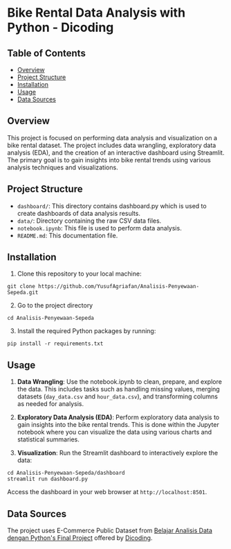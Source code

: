 # Bike Rental Data Analysis with Python - Dicoding

## Table of Contents

- [Overview](#overview)
- [Project Structure](#project-structure)
- [Installation](#installation)
- [Usage](#usage)
- [Data Sources](#data-sources)

## Overview

This project is focused on performing data analysis and visualization on a bike rental dataset. The project includes data wrangling, exploratory data analysis (EDA), and the creation of an interactive dashboard using Streamlit. The primary goal is to gain insights into bike rental trends using various analysis techniques and visualizations.

## Project Structure

- `dashboard/`: This directory contains dashboard.py which is used to create dashboards of data analysis results.
- `data/`: Directory containing the raw CSV data files.
- `notebook.ipynb`: This file is used to perform data analysis.
- `README.md`: This documentation file.

## Installation

1. Clone this repository to your local machine:

```
git clone https://github.com/YusufAgriafan/Analisis-Penyewaan-Sepeda.git
```

2. Go to the project directory

```
cd Analisis-Penyewaan-Sepeda
```

3. Install the required Python packages by running:

```
pip install -r requirements.txt
```

## Usage

1. **Data Wrangling**: Use the notebook.ipynb to clean, prepare, and explore the data. This includes tasks such as handling missing values, merging datasets (`day_data.csv` and `hour_data.csv`), and transforming columns as needed for analysis.

2. **Exploratory Data Analysis (EDA)**: Perform exploratory data analysis to gain insights into the bike rental trends. This is done within the Jupyter notebook where you can visualize the data using various charts and statistical summaries.

3. **Visualization**: Run the Streamlit dashboard to interactively explore the data:

```
cd Analisis-Penyewaan-Sepeda/dashboard
streamlit run dashboard.py
```

Access the dashboard in your web browser at `http://localhost:8501`.

## Data Sources

The project uses E-Commerce Public Dataset from [Belajar Analisis Data dengan Python's Final Project](https://drive.google.com/file/d/1RaBmV6Q6FYWU4HWZs80Suqd7KQC34diQ/view) offered by [Dicoding](https://www.dicoding.com/).
